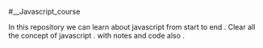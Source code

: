 #__Javascript_course

In this repository we can learn about javascript from start to end .
Clear all the concept of javascript .
with notes and code also .
